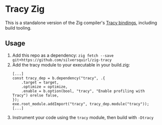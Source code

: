 # Tracy Zig

This is a standalone version of the Zig compiler's [Tracy bindings](https://github.com/ziglang/zig/blob/master/src/tracy.zig), including build tooling.

## Usage

1. Add this repo as a dependency: `zig fetch --save git+https://github.com/silversquirl/zig-tracy`
2. Add the tracy module to your executable in your build.zig:
   ```zig
   [...]
   const tracy_dep = b.dependency("tracy", .{
       .target = target,
       .optimize = optimize,
       .enable = b.option(bool, "tracy", "Enable profiling with Tracy") orelse false,
   });
   exe.root_module.addImport("tracy", tracy_dep.module("tracy"));
   [...]
   ```
3. Instrument your code using the `tracy` module, then build with `-Dtracy`
